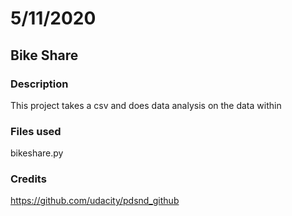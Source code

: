 # 5/11/2020

## Bike Share

### Description

This project takes a csv and does data analysis on the data within

### Files used

bikeshare.py

### Credits

<https://github.com/udacity/pdsnd_github>
